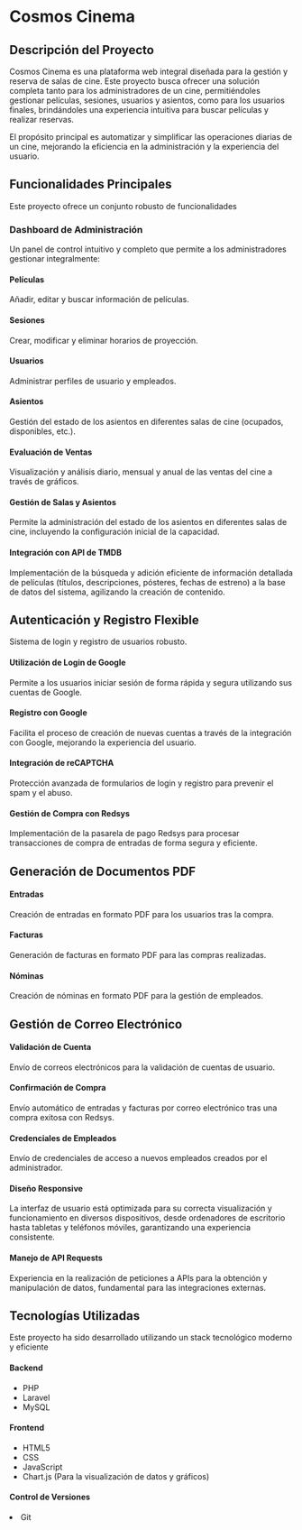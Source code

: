 <h1>Cosmos Cinema</h1>

<h2>Descripción del Proyecto</h2> 

Cosmos Cinema es una plataforma web integral diseñada para la gestión y reserva de salas de cine. Este proyecto busca ofrecer una solución completa tanto para los administradores de un cine, permitiéndoles gestionar películas, sesiones, usuarios y asientos, como para los usuarios finales, brindándoles una experiencia intuitiva para buscar películas y realizar reservas.

El propósito principal es automatizar y simplificar las operaciones diarias de un cine, mejorando la eficiencia en la administración y la experiencia del usuario.

<h2>Funcionalidades Principales</h2>

Este proyecto ofrece un conjunto robusto de funcionalidades

<h3>Dashboard de Administración</h3> Un panel de control intuitivo y completo que permite a los administradores gestionar integralmente:

<h4>Películas</h4> Añadir, editar y buscar información de películas.

<h4>Sesiones</h4> Crear, modificar y eliminar horarios de proyección.

<h4>Usuarios</h4> Administrar perfiles de usuario y empleados.

<h4>Asientos</h4> Gestión del estado de los asientos en diferentes salas de cine (ocupados, disponibles, etc.).

<h4>Evaluación de Ventas</h4> Visualización y análisis diario, mensual y anual de las ventas del cine a través de gráficos.

<h4>Gestión de Salas y Asientos</h4> Permite la administración del estado de los asientos en diferentes salas de cine, incluyendo la configuración inicial de la capacidad.

<h4>Integración con API de TMDB</h4> Implementación de la búsqueda y adición eficiente de información detallada de películas (títulos, descripciones, pósteres, fechas de estreno) a la base de datos del sistema, agilizando la creación de contenido.

<h2>Autenticación y Registro Flexible</h2>

Sistema de login y registro de usuarios robusto.

<h4>Utilización de Login de Google</h4> Permite a los usuarios iniciar sesión de forma rápida y segura utilizando sus cuentas de Google.

<h4>Registro con Google</h4> Facilita el proceso de creación de nuevas cuentas a través de la integración con Google, mejorando la experiencia del usuario.

<h4>Integración de reCAPTCHA</h4> Protección avanzada de formularios de login y registro para prevenir el spam y el abuso.

<h4>Gestión de Compra con Redsys</h4> Implementación de la pasarela de pago Redsys para procesar transacciones de compra de entradas de forma segura y eficiente.

<h2>Generación de Documentos PDF</h2>

<h4>Entradas</h4> Creación de entradas en formato PDF para los usuarios tras la compra.

<h4>Facturas</h4> Generación de facturas en formato PDF para las compras realizadas.

<h4>Nóminas</h4> Creación de nóminas en formato PDF para la gestión de empleados.

<h2>Gestión de Correo Electrónico</h2>

<h4>Validación de Cuenta</h4> Envío de correos electrónicos para la validación de cuentas de usuario.

<h4>Confirmación de Compra</h4> Envío automático de entradas y facturas por correo electrónico tras una compra exitosa con Redsys.

<h4>Credenciales de Empleados</h4> Envío de credenciales de acceso a nuevos empleados creados por el administrador.

<h4>Diseño Responsive</h4> La interfaz de usuario está optimizada para su correcta visualización y funcionamiento en diversos dispositivos, desde ordenadores de escritorio hasta tabletas y teléfonos móviles, garantizando una experiencia consistente.

<h4>Manejo de API Requests</h4> Experiencia en la realización de peticiones a APIs para la obtención y manipulación de datos, fundamental para las integraciones externas.

<h2>Tecnologías Utilizadas</h2>
Este proyecto ha sido desarrollado utilizando un stack tecnológico moderno y eficiente

<h4>Backend</h4>

<ul>

<li>PHP</li>

<li>Laravel</li>

<li>MySQL</li>

</ul>

<h4>Frontend</h4>

<ul>

<li>HTML5</li>

<li>CSS</li>

<li>JavaScript</li>

<li>Chart.js (Para la visualización de datos y gráficos)</li>

</ul>

<h4>Control de Versiones</h4>

</ul>

<li>Git</li>

</ul>
